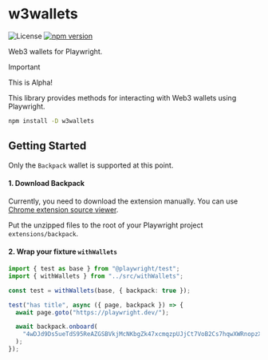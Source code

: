 # w3wallets

![License](https://img.shields.io/badge/License-MIT-yellow.svg)
[![npm version](https://img.shields.io/npm/v/w3wallets.svg)](https://img.shields.io/npm/v/w3wallets.svg)

Web3 wallets for Playwright.

> [!IMPORTANT]
> This is Alpha!

This library provides methods for interacting with Web3 wallets using Playwright.

```sh
npm install -D w3wallets
```

## Getting Started

Only the `Backpack` wallet is supported at this point.

#### 1. Download Backpack

Currently, you need to download the extension manually. You can use [Chrome extension source viewer](https://chromewebstore.google.com/detail/chrome-extension-source-v/jifpbeccnghkjeaalbbjmodiffmgedin).

Put the unzipped files to the root of your Playwright project `extensions/backpack`.

<!-- ```sh
npx w3wallets
``` -->

#### 2. Wrap your fixture `withWallets`

```ts
import { test as base } from "@playwright/test";
import { withWallets } from "../src/withWallets";

const test = withWallets(base, { backpack: true });

test("has title", async ({ page, backpack }) => {
  await page.goto("https://playwright.dev/");

  await backpack.onboard(
    "4wDJd9Ds5ueTdS95ReAZGSBVkjMcNKbgZk47xcmqzpUJjCt7VoB2Cs7hqwXWRnopzXqE4mCP6BEDHCYrFttEcBw2",
  );
});
```
